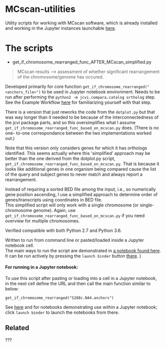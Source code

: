 # MCscan-utilities

Utility scripts for working with MCscan software, which is already installed and working in the Jupyter instances launchable [here](https://github.com/fomightez/mcscan-binder).

# The scripts

* get_if_chromosome_rearranged_func_AFTER_MCscan_simplified.py
> MCscan results --> assessment of whether significant rearrangement of the chromosome/genome has occured.

Developed primarily for core function `get_if_chromosome_rearranged("<anchors_file>")` to be used in Jupyter notebook environment. 
Needs to be run after performing the `python2 -m jcvi.compara.catalog ortholog` step. See the Example Workflow [here](https://github.com/tanghaibao/jcvi/wiki/MCscan-(Python-version)) for familiarizing yourself with that step.

There is a version that just reworks the code from the `dotplot.py` but that
was way longer than it needed to be because of the interconnectedness of the 
jcvi package parts, and so this oversimplifies what I assume
`get_if_chromosome_rearranged_func_based_on_mcscan.py` does. (There is no one-
to-one correspondance between the two implementations worked out.)

Note that this version only considers genes for which it has orthologs identified. This seems actually where this 'simplified' approach may be better than the one derived from the dotplot.py script, `get_if_chromosome_rearranged_func_based_on_mcscan.py`. That is because it looks like additional genes in one organism being compared cause the list of the query and subject genes to never match and always report a rearrangement.

Instead of requiring a sorted BED file among the input, i.e., so numerically 
gene position ascending, I use a simplified approach 
to determine order of genes/transcripts using coordinates in BED file.  
This simplified script will only work 
with a single chromosome (or single-chromosome genome). Again, use 
`get_if_chromosome_rearranged_func_based_on_mcscan.py` if you need overview
for multiple chromosomes.

Verified compatible with both Python 2.7 and Python 3.6.

Written to run from command line or pasted/loaded inside a Jupyter notebook cell.  
The main ways to run the script are demonstrated in [a notebook found here](https://github.com/fomightez/????). It can be run actively by pressing the `launch binder` button [there](https://github.com/fomightez/????). )



#### For running in a Jupyter notebook:

To use this script after pasting or loading into a cell in a Jupyter notebook, in the next cell define the URL and then call the main function similar to below:
```
get_if_chromosome_rearranged("S288c.N44.anchors") 
```
See [here](https://git.io/vh8M7) and for notebooks demonstrating use within a Jupyter notebook; click `launch binder` to launch the notebooks from there.


Related
-------

???

